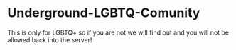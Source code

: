 # Underground-LGBTQ-Comunity
This is only for LGBTQ+ so if you are not we will find out and you will not be allowed back into the server!
